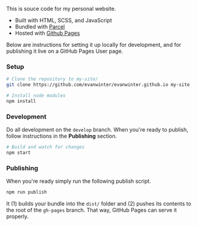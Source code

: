 This is souce code for my personal website.

* Built with HTML, SCSS, and JavaScript
* Bundled with [Parcel]('https://github.com/parcel-bundler/parcel/')
* Hosted with [Github Pages]('https://pages.github.com/')

Below are instructions for setting it up locally for development, and for publishing it live on a GitHub Pages User page.

### Setup

```bash
# Clone the repository to my-site/
git clone https://github.com/evanwinter/evanwinter.github.io my-site

# Install node modules
npm install
```

### Development

Do all development on the `develop` branch. When you're ready to publish, follow instructions in the **Publishing** section.

```bash
# Build and watch for changes
npm start
```

### Publishing

When you're ready simply run the following publish script.

```bash
npm run publish
```

It (1) builds your bundle into the `dist/` folder and (2) pushes its contents to the root of the `gh-pages` branch. That way, GitHub Pages can serve it properly.